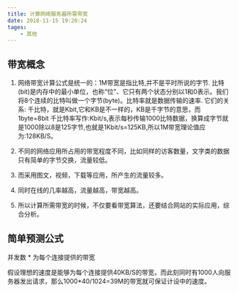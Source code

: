 ```yaml
---
title: 计算网络服务器所需带宽
date: 2018-11-15 19:20:24
tages:
    - 其他
---
```

## 带宽概念
1. 网络带宽计算公式是统一的：1M带宽是指比特,并不是平时所说的字节.
比特(bit)是内存中的最小单位，也称“位”、它只有两个状态分别以1和0表示。我们将8个连续的比特叫做一个字节(byte)。比特率就是数据传输的速率. 它们的关系:
千比特，就是Kbit,它和KB是不一样的，KB是千字节的意思，而1byte=8bit
千比特率写作:Kbit/s,表示每秒传输1000比特数据，换算成字节就是1000除以8是125字节,也就是1Kbit/s=125KB,所以1M带宽理论值应为:128KB/S。

2. 不同的网络应用所占用的带宽程度不同，比如同样的访客数量，文字类的数据只有简单的字节交换，流量较低。

3. 而采用图文，视频，下载等应用，所产生的流量较多。

4. 同时在线的几率越高，流量越高，带宽越高。

5. 所以计算所需带宽的时候，不仅要看带宽算法，还要结合网站的实际应用，综合分析。

## 简单预测公式

并发数 * 为每个连接提供的带宽

假设理想的速度是能够为每个连接提供40KB/S的带宽，而此刻同时有1000人向服务器发出请求，那么1000*40/1024=39M的带宽就可保证计设中的速度。

